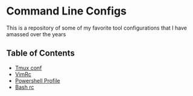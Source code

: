 # Command Line Configs

This is a repository of some of my favorite tool configurations that I have amassed over the years

## Table of Contents

- [Tmux conf](#tmux)
- [VimRc](#vimrc)
- [Powershell Profile](#powershell)
- [Bash rc](#contributing)

